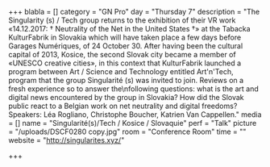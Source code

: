 +++
blabla = []
category = "GN Pro"
day = "Thursday 7"
description = "The Singularity (s) / Tech group returns to the exhibition of their VR work «14.12.2017: † Neutrality of the Net in the United States †» at the Tabacka KulturFabrik in Slovakia which will have taken place a few days before Garages Numériques, of 24 October 30. After having been the cultural capital of 2013, Kosice, the second Slovak city became a member of «UNESCO creative cities», in this context that KulturFabrik launched a program between Art / Science and Technology entitled Art'n'Tech, program that the group Singularité (s) was invited to join. Reviews on a fresh experience so to answer the\nfollowing questions: what is the art and digital news encountered by the group in Slovakia? How did the Slovak public react to a Belgian work on net neutrality and digital freedoms? Speakers: Léa Rogliano, Christophe Boucher, Katrien Van Cappellen."
media = []
name = "Singularité(s)/Tech / Kosice / Slovaquie"
perf = "Talk"
picture = "/uploads/DSCF0280 copy.jpg"
room = "Conference Room"
time = ""
website = "http://singularites.xyz/"

+++
